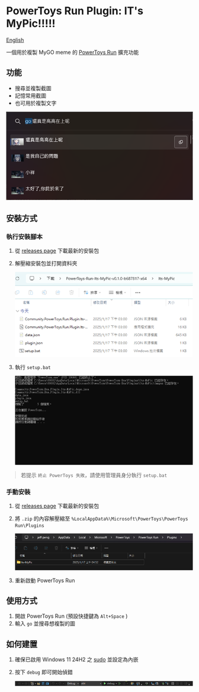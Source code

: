 # PowerToys Run Plugin: IT's MyPic!!!!!

[English](./README.md)

一個用於複製 MyGO meme 的 [PowerToys Run](https://learn.microsoft.com/zh-tw/windows/powertoys/run) 擴充功能

## 功能
 * 搜尋並複製截圖
 * 記憶常用截圖
 * 也可用於複製文字


![alt text](Docs/intro.png)


## 安裝方式
### 執行安裝腳本
1. 從 [releases page](releases) 下載最新的安裝包
2. 解壓縮安裝包並打開資料夾

    ![alt text](Docs/setup_bat.png)

3. 執行 `setup.bat`
    
    ![alt text](Docs/terminal.png)

> 若提示 `終止 PowerToys 失敗`，請使用管理員身分執行 `setup.bat`

### 手動安裝
1. 從 [releases page](releases) 下載最新的安裝包
2. 將 `.zip` 的內容解壓縮至 `%LocalAppData%\Microsoft\PowerToys\PowerToys Run\Plugins`

    ![alt text](Docs/install.png)

3. 重新啟動 PowerToys Run

## 使用方式
1. 開啟 PowerToys Run (預設快捷鍵為 `Alt+Space` )
2. 輸入 `go` 並搜尋想複製的圖

## 如何建置
1. 確保已啟用 Windows 11 24H2 之 [sudo](https://learn.microsoft.com/zh-tw/windows/sudo/) 並設定為內嵌
2. 按下 `debug` 即可開始偵錯

    ![alt text](Docs/debug.png)
